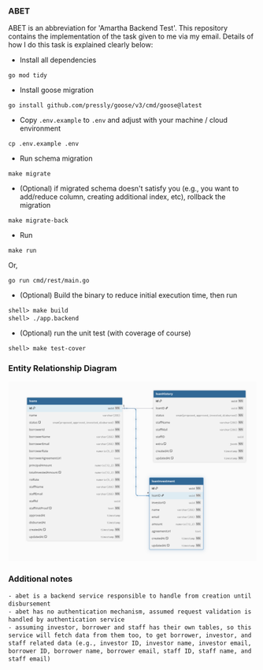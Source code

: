 ### ABET

ABET is an abbreviation for 'Amartha Backend Test'. This repository contains the implementation of the task given to me via my email. Details of how I do this task is explained clearly below:

- Install all dependencies

```
go mod tidy
```

- Install goose migration

```
go install github.com/pressly/goose/v3/cmd/goose@latest
```

- Copy ```.env.example``` to ```.env``` and adjust with your machine / cloud environment

```
cp .env.example .env
```

- Run schema migration

```
make migrate
```

- (Optional) if migrated schema doesn't satisfy you (e.g., you want to add/reduce column, creating additional index, etc), rollback the migration

```
make migrate-back
```

- Run

```
make run
```

Or,

```
go run cmd/rest/main.go
```

- (Optional) Build the binary to reduce initial execution time, then run

```
shell> make build
shell> ./app.backend
```

- (Optional) run the unit test (with coverage of course)

```
shell> make test-cover
```

### Entity Relationship Diagram

![image](abet-erd.png)

### Additional notes

```
- abet is a backend service responsible to handle from creation until disbursement
- abet has no authentication mechanism, assumed request validation is handled by authentication service
- assuming investor, borrower and staff has their own tables, so this service will fetch data from them too, to get borrower, investor, and staff related data (e.g., investor ID, investor name, investor email, borrower ID, borrower name, borrower email, staff ID, staff name, and staff email)
```
